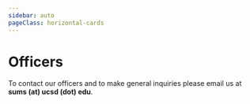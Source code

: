 ```yaml
---
sidebar: auto
pageClass: horizontal-cards
---
```


# Officers

To contact our officers and to make general inquiries please email us at **sums (at) ucsd (dot) edu**.

<!-- PRESIDENT -->

<Officer
    name= "Devanshi Jain"
    image= "DevanshiJain.PNG"
    major= "Mathematics-Computer Science"
    year="3rd Year, Revelle">
<template v-slot:title>

## President

</template>
<template v-slot:extra>

> I joined SUMS since it is a great place to be around people with a similar passion for math. 
> It is a welcoming and close-knit community for math majors, and as an officer, I hope to get more people involved and provide an opportunity for them to learn and connect. 

Favorite Fields of Math: *Linear Algebra and Combinatorics* <br />
Favorite Math Classes: *Math 31AH, Math 184* <br />
Hobbies: *Golf, Chess, Squash, Reading, Jump Roping*

</template>
</Officer>

<!-- VICE PRESIDENT INTERNAL -->

<Officer
    name= "Pranav Reddy"
    image= "PranavReddy.JPG"
    major= "Mathematics, Computer Engineering"
    year="3rd Year, Seventh">
<template v-slot:title>

## Vice President Internal

</template>
<template v-slot:extra>

> I joined SUMS for the free food, but stuck around for the community of awesome people who are also interested in mathematics.

Favorite Fields of Math: *Optimization, Linear Algebra, Topology* <br />
Favorite Math Classes: *Math 31AH, Math 170A, 190A* <br />
Hobbies: *Weightlifting, Basketball, Reading, Surfing*

</template>
</Officer>

<!-- VICE PRESIDENT EXTERNAL -->

<Officer
    name="Julie Hunter"
    image="JulieHunter.jpeg"
    major="Applied Mathematics, Marine Science Minor"
    year="3rd Year, Revelle">
<template v-slot:title>

## Vice President External

</template>
<template v-slot:extra>

> I joined SUMS because I wanted to meet more math majors and learn more about what career fields I could go into with a math degree.
> I really love being around other students that enjoy math as much as I do.

Favorite Fields of Math: *Calculus* <br />
Favorite Math Classes: *MATH 20C, MATH 109* <br />
Hobbies: *Soccer, Running, Crafts, Painting*

</template>
</Officer>

<!-- SECRETARY -->

<Officer
    name="Christian Martinez"
    image="ChristianMartinez.jpg"
    major="Applied Mathematics"
    year="3rd Year, Revelle">
<template v-slot:title>

## Secretary

</template>
<template v-slot:extra>

> I joined SUMS because I enjoy math and it felt like most people I would meet don't share that interest.


Favorite Fields of Math: *Numerical Analysis, Algebra* <br />
Favorite Math Classes: *MATH 109, MATH 170B* <br />
Hobbies: *Game, Travel, Paint, Watch Movies*

</template>
</Officer>

<!-- TREASURER -->

<Officer
    name="Harry Lonsdale"
    image="HarryLonsdale.JPG"
    major="Mathematics-Computer Science"
    year="2nd Year, Seventh">
<template v-slot:title>

## Treasurer

</template>
<template v-slot:extra>

> I'm passionate about mathematics and love to meet new people, so SUMS is a great way to explore 
> both of those.

Favorite Fields of Math: *Linear Algebra, Neural Networks, Fluid Flow* <br />
Favorite Math Classes: *MATH 18, MATH 102, MATH 20E* <br />
Hobbies: *Running, Watching Formula 1, Listening to music*

</template>
</Officer>

<!-- EVENTS CHAIR -->

<Officer
    name="Gallant Tsao"
    image="GallantTsao.jpg"
    major="Applied Mathematics"
    year="3rd Year, Sixth">
<template v-slot:title>

## Events Chair

</template>
<template v-slot:extra>

> Meet more people interested in math :)

Favorite Fields of Math: *Chaos Theory* <br />
Favorite Math Classes: *Math 31AH* <br />
Hobbies: *Tennis* <br />

</template>
</Officer>

<!-- WORKSHOPS CHAIR -->

<Officer
    name= "Ryan Batubara"
    image= "RyanBatubara.jpeg"
    major= "Mathematics-Computer Science and Data Science"
    year= "2nd Year, Revelle">
<template v-slot:title>

## Workshops Chair

</template>
<template v-slot:extra>

>I joined SUMS because of its supportive community and great platform to share the math I enjoy.

Favorite Fields of Math: *Recreational Mathematics, Combinatorics* <br />
Favorite Math Classes: *MATH 109, MATH 180A* <br />
Hobbies: *Puzzles, Games, Classical Guitar* <br />

</template>
</Officer>

<!-- PUBLICITY CHAIR -->

<Officer
    name= "Hailey Thai"
    image= "HaileyThai.jpeg"
    major="Mathematics-Probability and Statistics, Chinese Studies Minor"
    year="2nd Year, ERC">
<template v-slot:title>

## Publicity Chair

</template>
<template v-slot:extra>

> I joined SUMS to be a part of a community that shares the same passion that I do for math. 

Favorite Fields of Math: *Probability, Statistics* <br />
Favorite Math Classes: *MATH 109, MATH 180A* <br />
Hobbies: *Juggling, Magic, Drawing* <br />
 
</template>
</Officer>

<!-- HISTORIAN -->

<Officer
    name="Matt Tokunaga"
    image="MattTokunaga.jpg"
    major="Math, Data Science"
    year="2nd Year, Revelle">
<template v-slot:title>

## Historian

</template>
<template v-slot:extra>

> I wanted friends and I figured I would feel comfortable around people that enjoy math like I do.


Favorite Fields of Math: To be decided <br />
Favorite Math Classes: *MATH 31CH* <br />
Hobbies: *Basketball, Volleyball, Baseball, Existing*

</template>
</Officer>

<!-- TECH CHAIR -->

<Officer
    name="Mica Li"
    image="MicaLi.jpg"
    major="Mathematics"
    year="3rd Year, ERC">
<template v-slot:title>

## Tech Chair

</template>
<template v-slot:extra>

> I joined SUMS because I wanted to meet other math majors in a more social setting and to also find others who are passionate about mathematics.

Favorite Fields of Math: *Differential Geometry, PDEs* <br />
Favorite Math Classes: *MATH 140B* <br />
Hobbies: *Basketball, Weightlifting, Running*

</template>
</Officer>

<!-- STAFF -->
<Officer
    name="Emily Hawksworth"
    image="EmilyHawksworth.jpeg"
    major="Mathematics-Probability and Statistics, Global Health minor"
    year="2nd Year, Muir">
<template v-slot:title>

## Staff Member - *EDI Chair*

</template>
<template v-slot:extra>

> I joined SUMS because I wanted to meet other people who love math and get involved!


Favorite Fields of Math: *Statistics, Linear Algebra* <br />
Favorite Math Classes: *MATH 109, 180A, 102* <br />
Hobbies: *Golfing, Hiking*

</template>
</Officer>


<!-- STAFF -->
<Officer
    name="Anuj Jain"
    image="AnujJain.png"
    major="Computer Science, Ocean-Atmospheric Science, Math minor"
    year="3rd Year, Marshall">
<template v-slot:title>

## Staff Member - *Competitions*

</template>
<template v-slot:extra>

> I have been excited about competitions in math and beyond since childhood.
> SUMS community connected me to brilliant students interested in exploring mathematical applications in different domains. 

Favorite Fields of Math: *Combinatorics, Calculus* <br />
Favorite Math Classes: *MATH 154, MATH 20D* <br />
Hobbies: *Badminton, Music, Traveling*

</template>
</Officer>

<!-- STAFF -->
<Officer
    name="Isaiah Fang"
    image="IsaiahFang.jpeg"
    major="Mathematics-Economics, Data Science minor"
    year="2nd Year, Revelle">
<template v-slot:title>

## Staff Member - *Social Media*

</template>
<template v-slot:extra>

> To help promote the passion for math across campus.

Favorite Fields of Math: *Calculus, Statistics* <br />
Favorite Math Classes: *MATH 20C* <br />
Hobbies: *Eating, Lifting, Running, Reading*

</template>
</Officer>


<!-- COMMUNITY ADVISOR -->

<Officer
    name="Kelly Simmons"
    image="KellySimmons.jpg"
    major=""
    year="Department of Mathematics">
<template v-slot:title>

## Community Advisor

</template>
<template v-slot:extra>

> Kelly Simmons is the Community Advisor of SUMS. 

</template>
</Officer>
